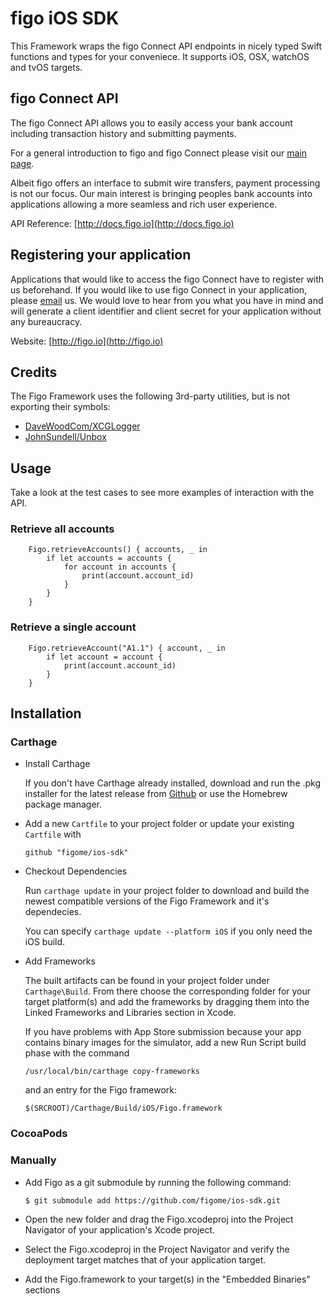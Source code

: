 

# figo iOS SDK

This Framework wraps the figo Connect API endpoints in nicely typed Swift functions and types for your conveniece. It supports iOS, OSX, watchOS and tvOS targets.


## figo Connect API

The figo Connect API allows you to easily access your bank account including transaction history and submitting payments.

For a general introduction to figo and figo Connect please visit our [main page](http://figo.io).

Albeit figo offers an interface to submit wire transfers, payment processing is not our focus. Our main interest is bringing peoples bank accounts into applications allowing a more seamless and rich user experience.

API Reference: [http://docs.figo.io](http://docs.figo.io)


## Registering your application

Applications that would like to access the figo Connect have to register with us beforehand. If you would like to use figo Connect in your application, please [email](business@figo.me) us. We would love to hear from you what you have in mind and will generate a client identifier and client secret for your application without any bureaucracy.

Website: [http://figo.io](http://figo.io)


## Credits

The Figo Framework uses the following 3rd-party utilities, but is not exporting their symbols:

- [DaveWoodCom/XCGLogger](https://github.com/DaveWoodCom/XCGLogger)
- [JohnSundell/Unbox](https://github.com/JohnSundell/Unbox)


## Usage

Take a look at the test cases to see more examples of interaction with the API.

### Retrieve all accounts
        Figo.retrieveAccounts() { accounts, _ in
            if let accounts = accounts {
                for account in accounts {
                    print(account.account_id)
                }
            }
        }
### Retrieve a single account
        Figo.retrieveAccount("A1.1") { account, _ in
            if let account = account {
                print(account.account_id)
            }
        }
        

## Installation



### Carthage


* Install Carthage

	If you don't have Carthage already installed, download and run the .pkg installer for the latest release from [Github](https://github.com/Carthage/Carthage/releases) or use the Homebrew package manager.

* Add a new `Cartfile` to your project folder or update your existing `Cartfile` with

    `github "figome/ios-sdk"`

* Checkout Dependencies

	Run `carthage update` in your project folder to download and build the newest compatible versions of the Figo Framework and it's dependecies.

    You can specify `carthage update --platform iOS` if you only need the iOS build.

* Add Frameworks

    The built artifacts can be found in your project folder under `Carthage\Build`. From there choose the corresponding folder for your target platform(s) and add the frameworks by dragging them into the Linked Frameworks and Libraries section in Xcode.

    If you have problems with App Store submission because your app contains binary images for the simulator, add a new Run Script build phase with the command
    
    `/usr/local/bin/carthage copy-frameworks`
    
    and an entry for the Figo framework:
    
    `$(SRCROOT)/Carthage/Build/iOS/Figo.framework`


### CocoaPods


### Manually

* Add Figo as a git submodule by running the following command:

	`$ git submodule add https://github.com/figome/ios-sdk.git`
* Open the new folder and drag the Figo.xcodeproj into the Project Navigator of your application's Xcode project.
* Select the Figo.xcodeproj in the Project Navigator and verify the deployment target matches that of your application target.
* Add the Figo.framework to your target(s) in the "Embedded Binaries" sections



